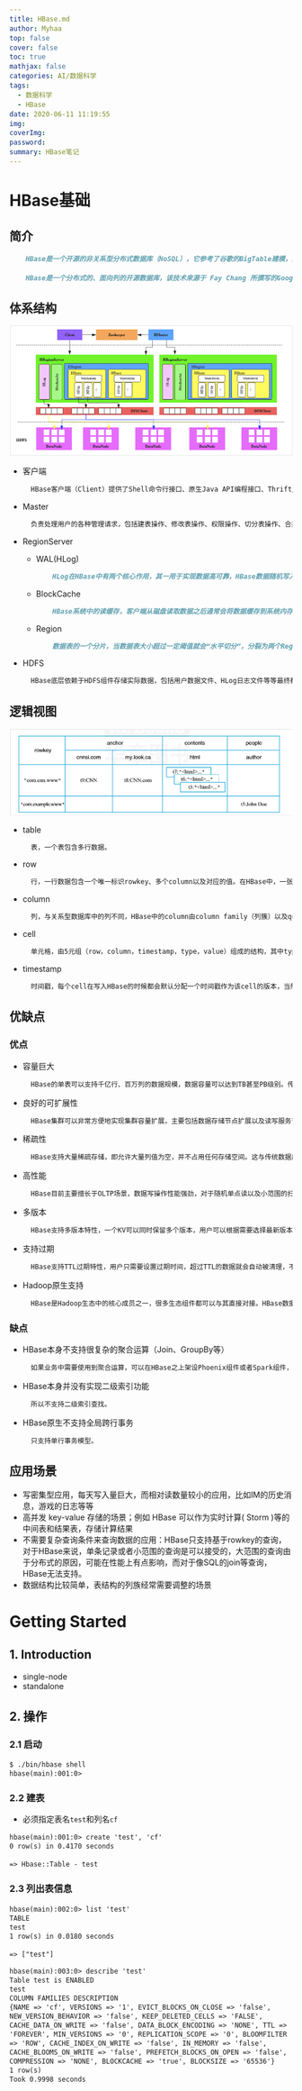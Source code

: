 ```yaml
---
title: HBase.md
author: Myhaa
top: false
cover: false
toc: true
mathjax: false
categories: AI/数据科学
tags:
  - 数据科学
  - HBase
date: 2020-06-11 11:19:55
img:
coverImg:
password:
summary: HBase笔记
---
```


# HBase基础

## 简介

```markdown
	HBase是一个开源的非关系型分布式数据库（NoSQL），它参考了谷歌的BigTable建模，实现的编程语言为 Java。它是Apache软件基金会的Hadoop项目的一部分，运行于HDFS文件系统之上，为 Hadoop 提供类似于BigTable 规模的服务。因此，它可以对稀疏文件提供极高的容错率。
	
	HBase是一个分布式的、面向列的开源数据库，该技术来源于 Fay Chang 所撰写的Google论文“Bigtable：一个结构化数据的分布式存储系统”。就像Bigtable利用了Google文件系统（File System）所提供的分布式数据存储一样，HBase在Hadoop之上提供了类似于Bigtable的能力。HBase是Apache的Hadoop项目的子项目。HBase不同于一般的关系数据库，它是一个适合于非结构化数据存储的数据库。另一个不同的是HBase基于列簇的而不是基于行的模式。
```

## 体系结构

![image-20201218163039823](HBase/image-20201218163039823.png)

* 客户端

  ```markdown
  	HBase客户端（Client）提供了Shell命令行接口、原生Java API编程接口、Thrift/REST API编程接口以及MapReduce编程接口。支持所有常见的DML操作以及DDL操作，包括表的创建、删除、修改，以及数据的插入、删除、更新、读取等。其中Thrift/REST API主要用于支持非Java的上层业务需求，MapReduce接口则主要用于批量数据导入以及批量数据读取。
  ```

* Master

  ```markdown
  	负责处理用户的各种管理请求，包括建表操作、修改表操作、权限操作、切分表操作、合并数据分片操作以及Compaction操作；管理集群中所有RegionServer，包括RegionServer中Region的负载均衡、RegionServer的宕机恢复以及Region的迁移；负责过期日志以及文件的清理工作，Master会每隔一段时间检查HDFS中HLog是否过期、HFile是否已经被删除，并在过期之后会将其删除。
  ```

* RegionServer

  * WAL(HLog)

    ```markdown
    	HLog在HBase中有两个核心作用，其一用于实现数据高可靠，HBase数据随机写入并不是直接写入文件，而是先写入缓存，再异步刷新落盘。为了防止缓存数据丢失，数据写入缓存之前需要首先顺序写入HLog，通过这种方式，即使缓存数据丢失，仍然可以通过HLog日志恢复。其二用于实现HBase集群间主从复制，从集群通过回放主集群推送过来的HLog日志实现主从复制。
    ```

  * BlockCache

    ```markdown
    	HBase系统中的读缓存，客户端从磁盘读取数据之后通常会将数据缓存到系统内存中，后续访问同一行数据可以直接从内存中获取而不需要访问磁盘。对于带有大量热点读的业务请求来说，缓存机制会带来极大的性能提升。
    ```

  * Region

    ```markdown
    	数据表的一个分片，当数据表大小超过一定阈值就会“水平切分”，分裂为两个Region。Region是集群负载均衡的基本单位。通常一张表的Region会分布在整个集群的多台RegionServer上，一个RegionServer上会管理多个Region，当然，这些Region一般来自不同的数据表
    ```

* HDFS

  ```markdown
  	HBase底层依赖于HDFS组件存储实际数据，包括用户数据文件、HLog日志文件等等最终都会写入HDFS落盘。HDFS是Hadoop生态圈内最成熟的组件之一，数据默认三副本存储策略可以有效保证数据的高可靠性。HBase内部封装了一个称为DFSClient的HDFS客户端组件负责对HDFS的实际数据进行读写访问。
  ```

## 逻辑视图

![image-20201218164935058](HBase/image-20201218164935058.png)

* table

  ```markdown
  	表，一个表包含多行数据。
  ```

* row

  ```markdown
  	行，一行数据包含一个唯一标识rowkey、多个column以及对应的值。在HBase中，一张表中所有row都按照rowkey的字典序由小到大排序。
  ```

* column

  ```markdown
  	列，与关系型数据库中的列不同，HBase中的column由column family（列簇）以及qualifier（列名）两部分组成，两者中间使用"："相连，比如contents：html，其中contents为列簇，html为列簇下具体一列。column family在表创建的时候需要指定，用户不能随意增减。一个column family下可以设置任意多个qualifier，因此可以理解为HBase中的列可以动态增加，理论上甚至可以扩展到上百万列。
  ```

* cell

  ```markdown
  	单元格，由5元组（row，column，timestamp，type，value）组成的结构，其中type表示Put/Delete这样的操作类型，timestamp代表这个cell的版本。这个结构在数据库中实际是以KV结构存储的，其中（row，column，timestamp，type）是K，value字段对应KV的V。
  ```

* timestamp

  ```markdown
  	时间戳，每个cell在写入HBase的时候都会默认分配一个时间戳作为该cell的版本，当然，用户也可以在写入的时候自带时间戳。HBase支持多版本特性，即同一rowkey、column下可以有多个value存在，这些value使用timestamp作为版本号，版本越大，表示数据越新。
  ```

## 优缺点

### 优点

* 容量巨大

  ```markdown
  	HBase的单表可以支持千亿行、百万列的数据规模，数据容量可以达到TB甚至PB级别。传统的关系型数据库，如Oracle和MySQL等，如果单表记录条数超过亿行，读写性能都会急剧下降，在HBase中并不会出现这样的情况。
  ```

* 良好的可扩展性

  ```markdown
  	HBase集群可以非常方便地实现集群容量扩展，主要包括数据存储节点扩展以及读写服务节点扩展。HBase底层数据存储依赖于HDFS系统，HDFS可以通过简单地增加DataNode实现扩展，HBase读写服务节点也一样，可以通过简单的增加RegionServer节点实现计算层的扩展。
  ```

* 稀疏性

  ```markdown
  	HBase支持大量稀疏存储，即允许大量列值为空，并不占用任何存储空间。这与传统数据库不同，传统数据库对于空值的处理是占用一定存储空间的，这会造成一定程度的存储空间浪费。因此可以使用HBase存储多至上百万列的数据，即使表中存在大量的空值，也不需要任何额外空间。
  ```

* 高性能

  ```markdown
  	HBase目前主要擅长于OLTP场景，数据写操作性能强劲，对于随机单点读以及小范围的扫描读性能也能够得到保证。对于大范围的扫描读可以使用MapReduce提供的API实现更高效的并行扫描。
  ```

* 多版本

  ```markdown
  	HBase支持多版本特性，一个KV可以同时保留多个版本，用户可以根据需要选择最新版本或者某个历史版本。
  ```

* 支持过期

  ```markdown
  	HBase支持TTL过期特性，用户只需要设置过期时间，超过TTL的数据就会自动被清理，不需要用户写程序手动删除。
  ```

* Hadoop原生支持

  ```markdown
  	HBase是Hadoop生态中的核心成员之一，很多生态组件都可以与其直接对接。HBase数据存储依赖于HDFS，这样的架构可以带来很多好处，比如用户可以直接绕过HBase系统操作HDFS文件，高效地完成数据扫描或者数据导入工作；再比如可以利用HDFS提供的多级存储特性（Archival Storage Feature）将HBase根据业务的重要程度进行分级存储，将重要的业务放到SSD，将不重要的业务放到HDD。或者用户可以设置归档时间，进而将最近的数据放在SSD，将归档数据文件放在HDD。另外，HBase对MapReduce的支持也已经有了很多案例，后续还会针对spark做更多的工作。
  ```

### 缺点

* HBase本身不支持很复杂的聚合运算（Join、GroupBy等）

  ```markdown
  	如果业务中需要使用到聚合运算，可以在HBase之上架设Phoenix组件或者Spark组件，前者主要应用于小规模聚合的OLTP场景，后者应用于大规模聚合的OLAP场景。
  ```

* HBase本身并没有实现二级索引功能

  ```markdown
  	所以不支持二级索引查找。
  ```

* HBase原生不支持全局跨行事务

  ```markdown
  	只支持单行事务模型。
  ```

## 应用场景

* 写密集型应用，每天写入量巨大，而相对读数量较小的应用，比如IM的历史消息，游戏的日志等等
* 高并发 key-value 存储的场景；例如 HBase 可以作为实时计算( Storm )等的中间表和结果表，存储计算结果
* 不需要复杂查询条件来查询数据的应用：HBase只支持基于rowkey的查询，对于HBase来说，单条记录或者小范围的查询是可以接受的，大范围的查询由于分布式的原因，可能在性能上有点影响，而对于像SQL的join等查询，HBase无法支持。
* 数据结构比较简单，表结构的列族经常需要调整的场景

# Getting Started

## 1. Introduction

* single-node
* standalone

## 2. 操作

### 2.1 启动

```shell
$ ./bin/hbase shell
hbase(main):001:0>
```

### 2.2 建表

* 必须指定表名`test`和列名`cf`

```hbase
hbase(main):001:0> create 'test', 'cf'
0 row(s) in 0.4170 seconds

=> Hbase::Table - test
```

### 2.3 列出表信息

```hbase
hbase(main):002:0> list 'test'
TABLE
test
1 row(s) in 0.0180 seconds

=> ["test"]
```

```hbase
hbase(main):003:0> describe 'test'
Table test is ENABLED
test
COLUMN FAMILIES DESCRIPTION
{NAME => 'cf', VERSIONS => '1', EVICT_BLOCKS_ON_CLOSE => 'false', NEW_VERSION_BEHAVIOR => 'false', KEEP_DELETED_CELLS => 'FALSE', CACHE_DATA_ON_WRITE => 'false', DATA_BLOCK_ENCODING => 'NONE', TTL => 'FOREVER', MIN_VERSIONS => '0', REPLICATION_SCOPE => '0', BLOOMFILTER => 'ROW', CACHE_INDEX_ON_WRITE => 'false', IN_MEMORY => 'false', CACHE_BLOOMS_ON_WRITE => 'false', PREFETCH_BLOCKS_ON_OPEN => 'false', COMPRESSION => 'NONE', BLOCKCACHE => 'true', BLOCKSIZE => '65536'}
1 row(s)
Took 0.9998 seconds
```

